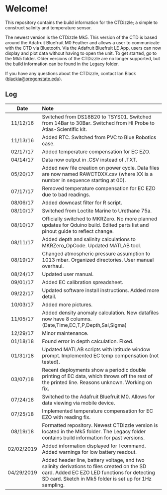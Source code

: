 # Welcome!
This repository contains the build information for the CTDizzle; a simple to construct salinity and temperature sensor.

The newest version is the CTDizzle Mk5. This version of the CTD is based around the Adafruit Bluefruit M0 Feather and allows a user to communicate with the CTD via Bluetooth. Via the Adafruit Bluefruit LE App, users can now display and plot data without having to open the unit. To get started, go to the Mk5 folder. Older versions of the CTDizzle are no longer supported, but the build information can be found in the Legacy folder.

If you have any questions about the CTDizzle, contact Ian Black (blackia@oregonstate.edu).


## Log

|Date|Note|
|:---:|:---|
 |11/12/16| Switched from DS18B20 to TSYS01. Switched from 14Bar to 30Bar. Switched from HI Probe to Atlas-Scientific kit.
 |11/13/16| Added RTC. Switched from PVC to Blue Robotics case.
 |02/17/17| Added temperature compensation for EC EZO.|
 |04/14/17| Data now output in .CSV instead of .TXT.
 |05/20/17| Added new file creation on power cycle. Data files are now named RAWCTDXX.csv (where XX is a number in sequence starting at 00).
 |07/17/17| Removed temperature compensation for EC EZO due to bad readings.
 |08/06/17| Added downcast filter for R script.
 |08/10/17| Switched from Loctite Marine to Urethane 75a.
 |08/10/17| Officially switched to MKRZero. No more planned updates for Qduino build. Edited parts list and pinout guide to reflect change.
 |08/11/17| Added depth and salinity calculations to MKRZero_OpCode. Updated MATLAB tool.
 |08/19/17| Changed atmospheric pressure assumption to 1013 mbar. Organized directories. User manual overhaul.
 |08/24/17| Updated user manual.
 |09/01/17| Added EC calibration spreadsheet.
 |09/22/17| Updated software install instructions. Added more detail.
 |10/03/17| Added more pictures.
 |11/05/17| Added density anomaly calculation. New datafiles now have 8 columns. (Date,Time,EC,T,P,Depth,Sal,Sigma)
 |12/29/17| Minor maintenance.
 |01/18/18| Found error in depth calculation. Fixed.
 |01/31/18| Updated MATLAB scripts with latitude window prompt. Implemented EC temp compensation (not tested).
 |03/07/18| Recent deployments show a periodic double printing of EC data, which throws off the rest of the printed line. Reasons unknown. Working on fix. 
 |07/24/18| Switched to the Adafruit Bluefruit M0. Allows for data viewing via mobile device.
 |07/25/18| Implemented temperature compensation for EC EZO with reading fix.
 |08/19/18| Formatted repository. Newest CTDizzle version is located in the Mk5 folder. The Legacy folder contains build information for past versions.
|02/02/2019| Added information displayed for I command. Added warnings for low battery readout.
|04/29/2019| Added header line, battery voltage, and two salinity derivations to files created on the SD card. Added EC EZO LED functions for detecting SD card. Sketch in Mk5 folder is set up for 1Hz sampling. 

